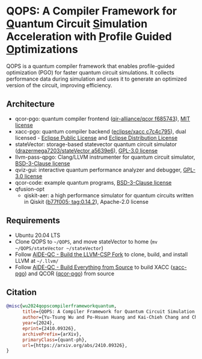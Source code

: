 # QOPS: A Compiler Framework for <ins>Q</ins>uantum Circuit <ins>S</ins>imulation Acceleration with <ins>P</ins>rofile Guided <ins>O</ins>ptimizations

QOPS is a quantum compiler framework that enables profile-guided optimization (PGO) for faster quantum circuit simulations. It collects performance data during simulation and uses it to generate an optimized version of the circuit, improving efficiency.

## Architecture

+ qcor-pgo: quantum compiler frontend ([qir-alliance/qcor f685743](https://github.com/qir-alliance/qcor/tree/f68574384335a1b4a303c7abf00e33e2020e469b)), [MIT license](https://github.com/nckuasrlab/QOPS/blob/main/qcor-pgo/LICENSE)
+ xacc-pgo: quantum compiler backend ([eclipse/xacc c7c4c795](https://github.com/eclipse/xacc/tree/c7c4c79541c1cc6b63d49dd433248cc6be85d3fb)), dual licensed - [Eclipse Public License](https://github.com/nckuasrlab/QOPS/blob/main/xacc-pgo/LICENSE.EPL) and [Eclipse Distribution License](https://github.com/nckuasrlab/QOPS/blob/main/xacc-pgo/LICENSE.EDL)
+ stateVector: storage-based statevector quantum circuit simulator ([drazermega7203/stateVector a5639e6](https://github.com/drazermega7203/stateVector/tree/a5639e6be6eaab2c30a12e0fbda9422e3cfa9ec3)), [GPL-3.0 license](https://github.com/nckuasrlab/QOPS/blob/main/stateVector/LICENSE)
+ llvm-pass-qpgo: Clang/LLVM instrumenter for quantum circuit simulator, [BSD-3-Clause license](https://github.com/nckuasrlab/QOPS/blob/main/llvm-pass-qpgo/LICENSE)
+ qviz-gui: interactive quantum performance analyzer and debugger, [GPL-3.0 license](https://github.com/nckuasrlab/QOPS/blob/main/qviz-gui/LICENSE)
+ qcor-code: example quantum programs, [BSD-3-Clause license](https://github.com/nckuasrlab/QOPS/blob/main/qcor-code/LICENSE)
+ qfusion-opt
  + qiskit-aer: a high performance simulator for quantum circuits written in Qiskit ([b77f005; tag:0.14.2](https://github.com/Qiskit/qiskit-aer/tree/b77f00578101d449ae9489a4ab164a7d11dcd1b3)), Apache-2.0 license

## Requirements

+ Ubuntu 20.04 LTS
+ Clone QOPS to `~/QOPS`, and move stateVector to home (`mv ~/QOPS/stateVector ~/stateVector`)
+ Follow [AIDE-QC - Build the LLVM-CSP Fork](https://aide-qc.github.io/deploy/getting_started/build_from_source/#a-idllvmcspa-build-the-llvm-csp-fork) to clone, build, and install LLVM at `~/.llvm/`
+ Follow [AIDE-QC - Build Everything from Source](https://aide-qc.github.io/deploy/getting_started/build_from_source/) to build XACC ([xacc-pgo](https://github.com/nckuasrlab/QOPS/blob/main/xacc-pgo)) and QCOR ([qcor-pgo](https://github.com/nckuasrlab/QOPS/blob/main/qcor-pgo)) from source

## Citation

```bib
@misc{wu2024qopscompilerframeworkquantum,
      title={QOPS: A Compiler Framework for Quantum Circuit Simulation Acceleration with Profile Guided Optimizations},
      author={Yu-Tsung Wu and Po-Hsuan Huang and Kai-Chieh Chang and Chia-Heng Tu and Shih-Hao Hung},
      year={2024},
      eprint={2410.09326},
      archivePrefix={arXiv},
      primaryClass={quant-ph},
      url={https://arxiv.org/abs/2410.09326},
}
```
